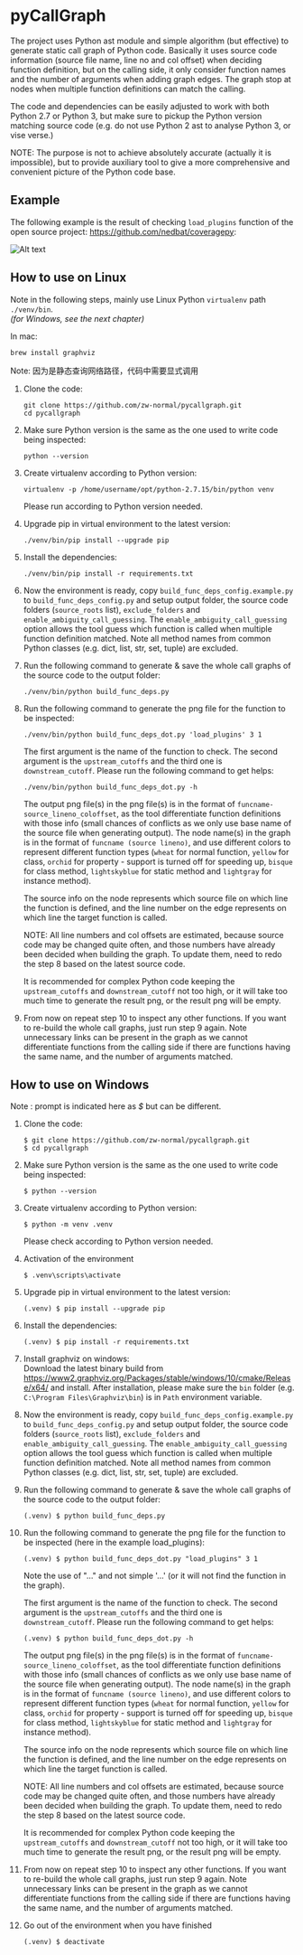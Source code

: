 # pyCallGraph

The project uses Python ast module and simple algorithm (but effective) to generate static call graph of Python code. Basically it uses source code information (source file name, line no and col offset) when deciding function definition, but on the calling side, it only consider function names and the number of arguments when adding graph edges. The graph stop at nodes when multiple function definitions can match the calling.

The code and dependencies can be easily adjusted to work with both Python 2.7 or Python 3, but make sure to pickup the Python version matching source code (e.g. do not use Python 2 ast to analyse Python 3, or vise verse.)

NOTE: The purpose is not to achieve absolutely accurate (actually it is impossible), but to provide auxiliary tool to give a more comprehensive and convenient picture of the Python code base.

## Example
The following example is the result of checking `load_plugins` function of the open source project: https://github.com/nedbat/coveragepy:

![Alt text](build_func_deps.example.png?raw=true "load_plugins graph")

## How to use on Linux
Note in the following steps, mainly use Linux Python `virtualenv` path `./venv/bin`.  
*(for Windows, see the next chapter)*

In mac:  
```
brew install graphviz
```
Note: 因为是静态查询网络路径，代码中需要显式调用
   
1. Clone the code:
    ```shell script
    git clone https://github.com/zw-normal/pycallgraph.git
    cd pycallgraph
    ```
2. Make sure Python version is the same as the one used to write code being inspected:
    ```shell script
    python --version
    ```
3. Create virtualenv according to Python version:
    ```shell script
    virtualenv -p /home/username/opt/python-2.7.15/bin/python venv
    ```
    Please run according to Python version needed.
4. Upgrade pip in virtual environment to the latest version:
    ```shell script
    ./venv/bin/pip install --upgrade pip
    ```
5. Install the dependencies:
    ```shell script
    ./venv/bin/pip install -r requirements.txt
    ```
6. Now the environment is ready, copy `build_func_deps_config.example.py` to `build_func_deps_config.py` and setup output folder, the source code folders (`source_roots` list), `exclude_folders` and `enable_ambiguity_call_guessing`. The `enable_ambiguity_call_guessing` option allows the tool guess which function is called when multiple function definition matched. Note all method names from common Python classes (e.g. dict, list, str, set, tuple) are excluded.
7. Run the following command to generate & save the whole call graphs of the source code to the output folder:
    ```shell script
    ./venv/bin/python build_func_deps.py
    ```
8.  Run the following command to generate the png file for the function to be inspected:
    ```shell script
    ./venv/bin/python build_func_deps_dot.py 'load_plugins' 3 1
    ```
    The first argument is the name of the function to check. The second argument is the `upstream_cutoffs` and the third one is `downstream_cutoff`. Please run the following command to get helps:
    ```shell script
    ./venv/bin/python build_func_deps_dot.py -h
    ```
    The output png file(s) in the png file(s) is in the format of `funcname-source_lineno_coloffset`, as the tool differentiate function definitions with those info (small chances of conflicts as we only use base name of the source file when generating output). The node name(s) in the graph is in the format of `funcname (source lineno)`, and use different colors to represent different function types (`wheat` for normal function, `yellow` for class, `orchid` for property - support is turned off for speeding up, `bisque` for class method, `lightskyblue` for static method and `lightgray` for instance method).
   
    The source info on the node represents which source file on which line the function is defined, and the line number on the edge represents on which line the target function is called.
   
    NOTE: All line numbers and col offsets are estimated, because source code may be changed quite often, and those numbers have already been decided when building the graph. To update them, need to redo the step 8 based on the latest source code.
   
    It is recommended for complex Python code keeping the `upstream_cutoffs` and `downstream_cutoff` not too high, or it will take too much time to generate the result png, or the result png will be empty.
9.  From now on repeat step 10 to inspect any other functions. If you want to re-build the whole call graphs, just run step 9 again. Note unnecessary links can be present in the graph as we cannot differentiate functions from the calling side if there are functions having the same name, and the number of arguments matched.

## How to use on Windows
Note : prompt is indicated here as *$* but can be different.
1. Clone the code:
    ```shell script
    $ git clone https://github.com/zw-normal/pycallgraph.git
    $ cd pycallgraph
    ```
2. Make sure Python version is the same as the one used to write code being inspected:
    ```shell script
    $ python --version
    ```
3. Create virtualenv according to Python version:
    ```shell script
    $ python -m venv .venv
    ```
    Please check according to Python version needed.
4. Activation of the environment
    ```shell script
    $ .venv\scripts\activate
    ```
5. Upgrade pip in virtual environment to the latest version:
    ```shell script
    (.venv) $ pip install --upgrade pip
    ```
6. Install the dependencies:
    ```shell script
    (.venv) $ pip install -r requirements.txt
    ```
7. Install graphviz on windows:  
    Download the latest binary build from https://www2.graphviz.org/Packages/stable/windows/10/cmake/Release/x64/ and install. After installation, please make sure the `bin` folder (e.g. `C:\Program Files\Graphviz\bin`) is in `Path` environment variable.
8. Now the environment is ready, copy `build_func_deps_config.example.py` to `build_func_deps_config.py` and setup output folder, the source code folders (`source_roots` list), `exclude_folders` and `enable_ambiguity_call_guessing`. The `enable_ambiguity_call_guessing` option allows the tool guess which function is called when multiple function definition matched. Note all method names from common Python classes (e.g. dict, list, str, set, tuple) are excluded.
9.  Run the following command to generate & save the whole call graphs of the source code to the output folder:
    ```shell script
    (.venv) $ python build_func_deps.py
    ```
10. Run the following command to generate the png file for the function to be inspected (here in the example load_plugins):
    ```shell script
    (.venv) $ python build_func_deps_dot.py "load_plugins" 3 1
    ```

    Note the use of "..." and not simple '...' (or it will not find the function in the graph).

    The first argument is the name of the function to check. The second argument is the `upstream_cutoffs` and the third one is `downstream_cutoff`. Please run the following command to get helps:
    ```shell script
    (.venv) $ python build_func_deps_dot.py -h
    ```
    The output png file(s) in the png file(s) is in the format of `funcname-source_lineno_coloffset`, as the tool differentiate function definitions with those info (small chances of conflicts as we only use base name of the source file when generating output). The node name(s) in the graph is in the format of `funcname (source lineno)`, and use different colors to represent different function types (`wheat` for normal function, `yellow` for class, `orchid` for property - support is turned off for speeding up, `bisque` for class method, `lightskyblue` for static method and `lightgray` for instance method).
   
    The source info on the node represents which source file on which line the function is defined, and the line number on the edge represents on which line the target function is called.
   
    NOTE: All line numbers and col offsets are estimated, because source code may be changed quite often, and those numbers have already been decided when building the graph. To update them, need to redo the step 8 based on the latest source code.
   
    It is recommended for complex Python code keeping the `upstream_cutoffs` and `downstream_cutoff` not too high, or it will take too much time to generate the result png, or the result png will be empty.
11. From now on repeat step 10 to inspect any other functions. If you want to re-build the whole call graphs, just run step 9 again. Note unnecessary links can be present in the graph as we cannot differentiate functions from the calling side if there are functions having the same name, and the number of arguments matched.
12. Go out of the environment when you have finished
    ```shell script
    (.venv) $ deactivate
    ```